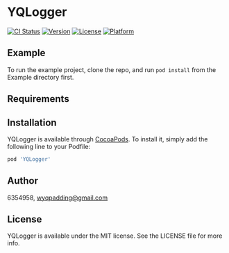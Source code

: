 # YQLogger

[![CI Status](https://img.shields.io/travis/6354958/YQLogger.svg?style=flat)](https://travis-ci.org/6354958/YQLogger)
[![Version](https://img.shields.io/cocoapods/v/YQLogger.svg?style=flat)](https://cocoapods.org/pods/YQLogger)
[![License](https://img.shields.io/cocoapods/l/YQLogger.svg?style=flat)](https://cocoapods.org/pods/YQLogger)
[![Platform](https://img.shields.io/cocoapods/p/YQLogger.svg?style=flat)](https://cocoapods.org/pods/YQLogger)

## Example

To run the example project, clone the repo, and run `pod install` from the Example directory first.

## Requirements

## Installation

YQLogger is available through [CocoaPods](https://cocoapods.org). To install
it, simply add the following line to your Podfile:

```ruby
pod 'YQLogger'
```

## Author

6354958, wyqpadding@gmail.com

## License

YQLogger is available under the MIT license. See the LICENSE file for more info.

